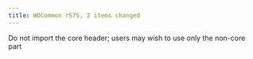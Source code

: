 ```yaml
---
title: WOCommon r575, 2 items changed
---
```


Do not import the core header; users may wish to use only the non-core part
